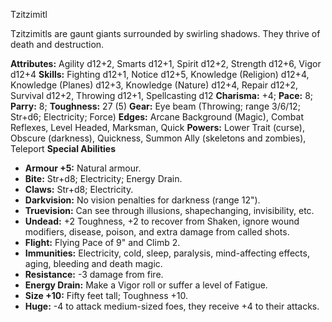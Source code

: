 Tzitzimitl

Tzitzimitls are gaunt giants surrounded by swirling shadows. They
thrive of death and destruction.

**Attributes:** Agility d12+2, Smarts d12+1, Spirit d12+2, Strength
d12+6, Vigor d12+4
**Skills:** Fighting d12+1, Notice d12+5, Knowledge (Religion) d12+4,
Knowledge (Planes) d12+3, Knowledge (Nature) d12+4, Repair d12+2,
Survival d12+2, Throwing d12+1, Spellcasting d12
**Charisma:** +4; **Pace:** 8; **Parry:** 8; **Toughness:** 27 (5)
**Gear:** Eye beam (Throwing; range 3/6/12; Str+d6; Electricity; Force)
**Edges:** Arcane Background (Magic), Combat Reflexes, Level Headed,
Marksman, Quick
**Powers:** Lower Trait (curse), Obscure (darkness), Quickness, Summon
Ally (skeletons and zombies), Teleport
**Special Abilities**
- **Armour +5:** Natural armour.
- **Bite:** Str+d8; Electricity; Energy Drain.
- **Claws:** Str+d8; Electricity.
- **Darkvision:** No vision penalties for darkness (range 12").
- **Truevision:** Can see through illusions, shapechanging,
invisibility, etc.
- **Undead:** +2 Toughness, +2 to recover from Shaken, ignore wound
modifiers, disease, poison, and extra damage from called shots.
- **Flight:** Flying Pace of 9" and Climb 2.
- **Immunities:** Electricity, cold, sleep, paralysis, mind-affecting
effects, aging, bleeding and death magic.
- **Resistance:** -3 damage from fire.
- **Energy Drain:** Make a Vigor roll or suffer a level of Fatigue.
- **Size +10:** Fifty feet tall; Toughness +10.
- **Huge:** -4 to attack medium-sized foes, they receive +4 to their
attacks.

